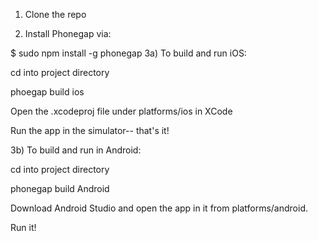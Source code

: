 1) Clone the repo

2) Install Phonegap via:

$ sudo npm install -g phonegap
3a) To build and run iOS:

cd into project directory

phoegap build ios

Open the .xcodeproj file under platforms/ios in XCode

Run the app in the simulator-- that's it!


3b) To build and run in Android:

cd into project directory

phonegap build Android

Download Android Studio and open the app in it from platforms/android.

Run it!

